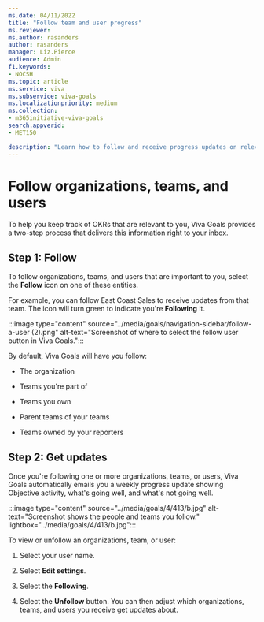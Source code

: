 ```yaml
---
ms.date: 04/11/2022
title: "Follow team and user progress"
ms.reviewer: 
ms.author: rasanders
author: rasanders
manager: Liz.Pierce
audience: Admin
f1.keywords:
- NOCSH
ms.topic: article
ms.service: viva
ms.subservice: viva-goals
ms.localizationpriority: medium
ms.collection:  
- m365initiative-viva-goals
search.appverid:
- MET150

description: "Learn how to follow and receive progress updates on relevant OKR articles."
---
```


# Follow organizations, teams, and users 

To help you keep track of OKRs that are relevant to you, Viva Goals provides a two-step process that delivers this information right to your inbox.

## Step 1: Follow

To follow organizations, teams, and users that are important to you, select the **Follow** icon on one of these entities.

For example, you can follow East Coast Sales to receive updates from that team. The icon will turn green to indicate you're **Following** it.

:::image type="content" source="../media/goals/navigation-sidebar/follow-a-user (2).png" alt-text="Screenshot of where to select the follow user button in Viva Goals.":::

By default, Viva Goals will have you follow:

- The organization

- Teams you're part of

- Teams you own

- Parent teams of your teams

- Teams owned by your reporters

## Step 2: Get updates

Once you're following one or more organizations, teams, or users, Viva Goals automatically emails you a weekly progress update showing Objective activity, what's going well, and what's not going well.

:::image type="content" source="../media/goals/4/413/b.jpg" alt-text="Screenshot shows the people and teams you follow." lightbox="../media/goals/4/413/b.jpg":::

To view or unfollow an organizations, team, or user:

1. Select your user name.

2. Select **Edit settings**.

3. Select the **Following**.

4. Select the **Unfollow** button. You can then adjust which organizations, teams, and users you receive get updates about.

